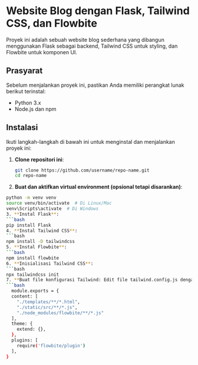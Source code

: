 # Website Blog dengan Flask, Tailwind CSS, dan Flowbite

Proyek ini adalah sebuah website blog sederhana yang dibangun menggunakan Flask sebagai backend, Tailwind CSS untuk styling, dan Flowbite untuk komponen UI.

## Prasyarat

Sebelum menjalankan proyek ini, pastikan Anda memiliki perangkat lunak berikut terinstal:

- Python 3.x
- Node.js dan npm

## Instalasi

Ikuti langkah-langkah di bawah ini untuk menginstal dan menjalankan proyek ini:

1. **Clone repositori ini**:
   ```bash
   git clone https://github.com/username/repo-name.git
   cd repo-name
   ```
2. **Buat dan aktifkan virtual environment (opsional tetapi disarankan)**:

````bash
python -m venv venv
source venv/bin/activate  # Di Linux/Mac
venv\Scripts\activate  # Di Windows
3. **Instal Flask**:
```bash
pip install Flask
4. **Instal Tailwind CSS**:
```bash
npm install -D tailwindcss
5. **Instal Flowbite**:
```bash
npm install flowbite
6. **Inisialisasi Tailwind CSS**:
```bash
npx tailwindcss init
7. **Buat file konfigurasi Tailwind: Edit file tailwind.config.js dengan konten berikut:**:
```bash
  module.exports = {
  content: [
    "./templates/**/*.html",
    "./static/src/**/*.js",
    "./node_modules/flowbite/**/*.js"
  ],
  theme: {
    extend: {},
  },
  plugins: [
    require('flowbite/plugin')
  ],
}
````
